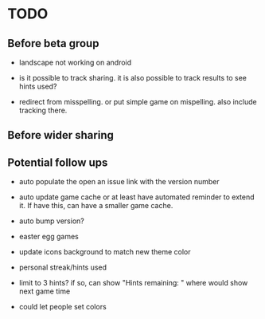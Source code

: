 # TODO

## Before beta group

- landscape not working on android

- is it possible to track sharing. it is also possible to track results to see hints used?

- redirect from misspelling. or put simple game on mispelling. also include tracking there.

## Before wider sharing

## Potential follow ups

- auto populate the open an issue link with the version number
- auto update game cache or at least have automated reminder to extend it. If have this, can have a smaller game cache.
- auto bump version?
- easter egg games

- update icons background to match new theme color
- personal streak/hints used
- limit to 3 hints? if so, can show "Hints remaining: " where would show next game time
- could let people set colors
